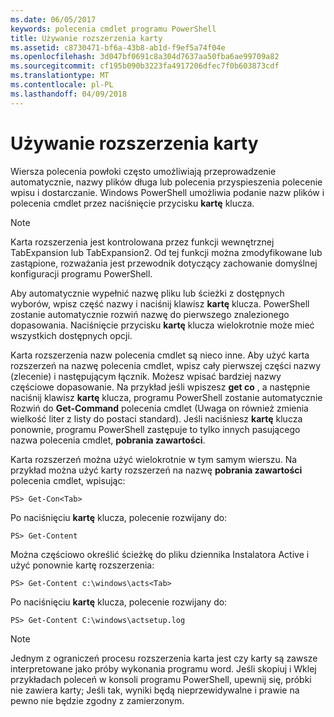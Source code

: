 ```yaml
---
ms.date: 06/05/2017
keywords: polecenia cmdlet programu PowerShell
title: Używanie rozszerzenia karty
ms.assetid: c8730471-bf6a-43b8-ab1d-f9ef5a74f04e
ms.openlocfilehash: 3d047bf0691c8a304d7637aa50fba6ae99709a82
ms.sourcegitcommit: cf195b090b3223fa4917206dfec7f0b603873cdf
ms.translationtype: MT
ms.contentlocale: pl-PL
ms.lasthandoff: 04/09/2018
---
```

# <a name="using-tab-expansion"></a>Używanie rozszerzenia karty

Wiersza polecenia powłoki często umożliwiają przeprowadzenie automatycznie, nazwy plików długa lub polecenia przyspieszenia polecenie wpisu i dostarczanie. Windows PowerShell umożliwia podanie nazw plików i polecenia cmdlet przez naciśnięcie przycisku **kartę** klucza.

> [!NOTE]
> Karta rozszerzenia jest kontrolowana przez funkcji wewnętrznej TabExpansion lub TabExpansion2. Od tej funkcji można zmodyfikowane lub zastąpione, rozważania jest przewodnik dotyczący zachowanie domyślnej konfiguracji programu PowerShell.

Aby automatycznie wypełnić nazwę pliku lub ścieżki z dostępnych wyborów, wpisz część nazwy i naciśnij klawisz **kartę** klucza. PowerShell zostanie automatycznie rozwiń nazwę do pierwszego znalezionego dopasowania. Naciśnięcie przycisku **kartę** klucza wielokrotnie może mieć wszystkich dostępnych opcji.

Karta rozszerzenia nazw polecenia cmdlet są nieco inne. Aby użyć karta rozszerzeń na nazwę polecenia cmdlet, wpisz cały pierwszej części nazwy (zlecenie) i następującym łącznik. Możesz wpisać bardziej nazwy częściowe dopasowanie. Na przykład jeśli wpiszesz **get co** , a następnie naciśnij klawisz **kartę** klucza, programu PowerShell zostanie automatycznie Rozwiń do **Get-Command** polecenia cmdlet (Uwaga on również zmienia wielkość liter z listy do postaci standard). Jeśli naciśniesz **kartę** klucza ponownie, programu PowerShell zastępuje to tylko innych pasującego nazwa polecenia cmdlet, **pobrania zawartości**.

Karta rozszerzeń można użyć wielokrotnie w tym samym wierszu. Na przykład można użyć karty rozszerzeń na nazwę **pobrania zawartości** polecenia cmdlet, wpisując:

```
PS> Get-Con<Tab>
```

Po naciśnięciu **kartę** klucza, polecenie rozwijany do:

```
PS> Get-Content
```

Można częściowo określić ścieżkę do pliku dziennika Instalatora Active i użyć ponownie kartę rozszerzenia:

```
PS> Get-Content c:\windows\acts<Tab>
```

Po naciśnięciu **kartę** klucza, polecenie rozwijany do:

```
PS> Get-Content C:\windows\actsetup.log
```

> [!NOTE]
> Jednym z ograniczeń procesu rozszerzenia karta jest czy karty są zawsze interpretowane jako próby wykonania programu word. Jeśli skopiuj i Wklej przykładach poleceń w konsoli programu PowerShell, upewnij się, próbki nie zawiera karty; Jeśli tak, wyniki będą nieprzewidywalne i prawie na pewno nie będzie zgodny z zamierzonym.